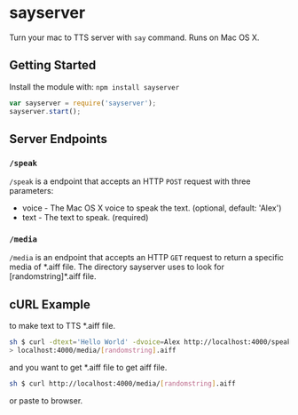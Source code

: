 # sayserver

Turn your mac to TTS server with `say` command.
Runs on Mac OS X.

## Getting Started
Install the module with: `npm install sayserver`

```javascript
var sayserver = require('sayserver');
sayserver.start();
```

## Server Endpoints

### `/speak`

`/speak` is a endpoint that accepts an HTTP `POST` request with three parameters:

* voice - The Mac OS X voice to speak the text. (optional, default: 'Alex')
* text - The text to speak. (required)

### `/media`

`/media` is an endpoint that accepts an HTTP `GET` request to return a specific media of \*.aiff file. The directory sayserver uses to look for [randomstring]*\.aiff file.

## cURL Example

to make text to TTS *.aiff file.
```sh
sh $ curl -dtext='Hello World' -dvoice=Alex http://localhost:4000/speak
> localhost:4000/media/[randomstring].aiff
```

and you want to get *.aiff file
to get aiff file.
```sh
sh $ curl http://localhost:4000/media/[randomstring].aiff
```
or paste to browser.
